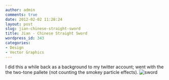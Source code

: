 ```yaml
---
author: admin
comments: true
date: 2012-02-02 11:28:24
layout: post
slug: jian-chinese-straight-sword
title: Jian - Chinese Straight Sword
wordpress_id: 343
categories:
- Design
- Vector Graphics
---
```


I did this a while back as a background to my twitter account; went with the the two-tone pallete (not counting the smokey particle effects).
![sword](/resources/post_images/jian.png)
